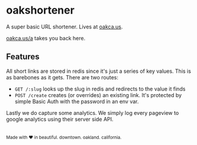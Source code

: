 # oakshortener
A super basic URL shortener. Lives at [oakca.us](http://oakca.us). 

[oakca.us/a](http://oakca.us/a) takes you back here.

## Features

All short links are stored in redis since it's just a series of key values. This is as barebones as it gets. There are two routes:

- `GET /:slug` looks up the slug in redis and redirects to the value it finds
- `POST /create` creates (or overrides) an existing link. It's protected by simple Basic Auth with the password in an env var.

Lastly we do capture some analytics. We simply log every pageview to google analytics using their server side API.
<br/><br/><br/>
<sub>Made with ❤️ in beautiful. downtown. oakland. california.</sub>
